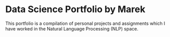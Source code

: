 # Data Science Portfolio by Marek 
This portfolio is a compilation of personal projects and assignments which I have worked in the Natural Language Processing (NLP) space. 
